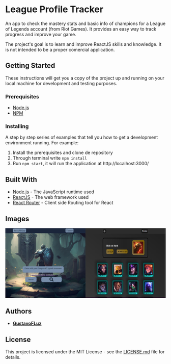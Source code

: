 # League Profile Tracker

An app to check the mastery stats and basic info of champions for a League of Legends account (from Riot Games). It provides an easy way to track progress and improve your game.

The project's goal is to learn and improve ReactJS skills and knowledge. It is not intended to be a proper comercial application.

## Getting Started

These instructions will get you a copy of the project up and running on your local machine for development and testing purposes. 
### Prerequisites

- [Node.js](https://nodejs.org/)
- [NPM](https://www.npmjs.com)

### Installing

A step by step series of examples that tell you how to get a development environment running. For example:

1. Install the prerequisites and clone de repository
2. Through terminal write `npm install`
3. Run `npm start`, it will run the application at http://localhost:3000/


## Built With

- [Node.js](https://nodejs.org/) - The JavaScript runtime used
- [ReactJS](https://en.reactjs.org/) - The web framework used
- [React Router](https://reactrouter.com/en/main) - Client side Routing tool for React

## Images

<div style="display:flex;">
    <img src="./assets/menu.png" alt="menu image" width="50%"/>
    <img src="assets\championList.png" alt="champion list image" width="50%"/>
</div>

## Authors

- **[GustavoFLuz](https://github.com/GustavoFLuz)**

## License

This project is licensed under the MIT License - see the [LICENSE.md](LICENSE.md) file for details.

